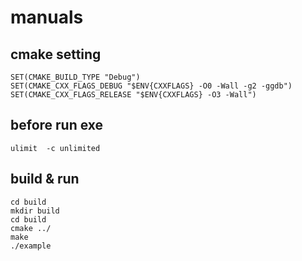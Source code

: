 # manuals

## cmake setting

```
SET(CMAKE_BUILD_TYPE "Debug")
SET(CMAKE_CXX_FLAGS_DEBUG "$ENV{CXXFLAGS} -O0 -Wall -g2 -ggdb")
SET(CMAKE_CXX_FLAGS_RELEASE "$ENV{CXXFLAGS} -O3 -Wall")
```

## before run exe
```
ulimit  -c unlimited
```

## build & run
```
cd build
mkdir build
cd build
cmake ../
make
./example
```
